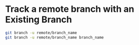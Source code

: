 # Track a remote branch with an Existing Branch

```bash
git branch -u remote/branch_name
git branch -u remote/branch_name branch_name
```